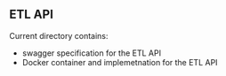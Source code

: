 ## ETL API

Current directory contains:
* swagger specification for the ETL API
* Docker container and implemetnation for the ETL API